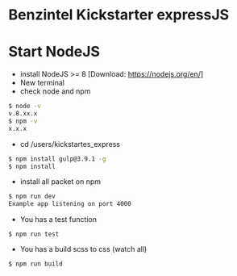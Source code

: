 # Benzintel Kickstarter expressJS
# Start NodeJS

  - install NodeJS >= 8 [Download: https://nodejs.org/en/]
  - New terminal 
  - check node and npm
```sh
$ node -v
v.8.xx.x
$ npm -v
x.x.x
```

- cd /users/kickstartes_express
```sh
$ npm install gulp@3.9.1 -g
$ npm install
```
- install all packet on npm
```sh
$ npm run dev
Example app listening on port 4000
```
- You has a test function 
```
$ npm run test
```

- You has a build scss to css (watch all)
```
$ npm run build
```
